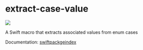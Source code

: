 # extract-case-value
[![](https://img.shields.io/endpoint?url=https%3A%2F%2Fswiftpackageindex.com%2Fapi%2Fpackages%2Ffruitcoder%2Fextract-case-value%2Fbadge%3Ftype%3Dswift-versions)](https://swiftpackageindex.com/fruitcoder/extract-case-value)

A Swift macro that extracts associated values from enum cases

Documentation: [swiftpackgeindex](https://fruitcoder.github.io/extract-case-value/documentation/extractcasevalue)
